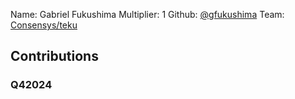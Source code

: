 Name: Gabriel Fukushima
Multiplier: 1
Github: [@gfukushima](https://github.com/gfukushima)
Team: [Consensys/teku](https://github.com/Consensys/teku/pulls?q=author%3Agfukushima)

## Contributions
### Q42024
